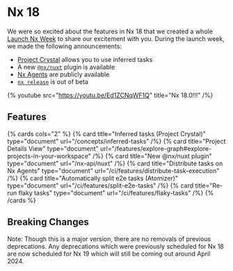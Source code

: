 # Nx 18

We were so excited about the features in Nx 18 that we created a whole [Launch Nx Week](/launch-nx) to share our excitement with you. During the launch week, we made the following announcements:

-  [Project Crystal](/blog/what-if-nx-plugins-were-more-like-vscode-extensions) allows you to use inferred tasks
-  A new [`@nx/nuxt`](/blog/introducing-nx-nuxt-enhanced-nuxt-js-support-in-nx) plugin is available
-  [Nx Agents](/blog/fast-effortless-ci) are publicly available
-  [`nx release`](/blog/versioning-and-releasing-packages-in-a-monorepo) is out of beta

{% youtube
src="https://youtu.be/Ed1ZCNqWF1Q"
title="Nx 18.0!!!"
/%}

## Features

{% cards cols="2" %}
{% card title="Inferred tasks (Project Crystal)" type="document" url="/concepts/inferred-tasks" /%}
{% card title="Project Details View" type="document" url="/features/explore-graph#explore-projects-in-your-workspace" /%}
{% card title="New @nx/nuxt plugin" type="document" url="/nx-api/nuxt" /%}
{% card title="Distribute tasks on Nx Agents" type="document" url="/ci/features/distribute-task-execution" /%}
{% card title="Automatically split e2e tasks (Atomizer)" type="document" url="/ci/features/split-e2e-tasks" /%}
{% card title="Re-run flaky tasks" type="document" url="/ci/features/flaky-tasks" /%}
{% /cards %}

## Breaking Changes

Note: Though this is a major version, there are no removals of previous deprecations. Any deprecations which were previously scheduled for Nx 18 are now scheduled for Nx 19 which will still be coming out around April 2024.
